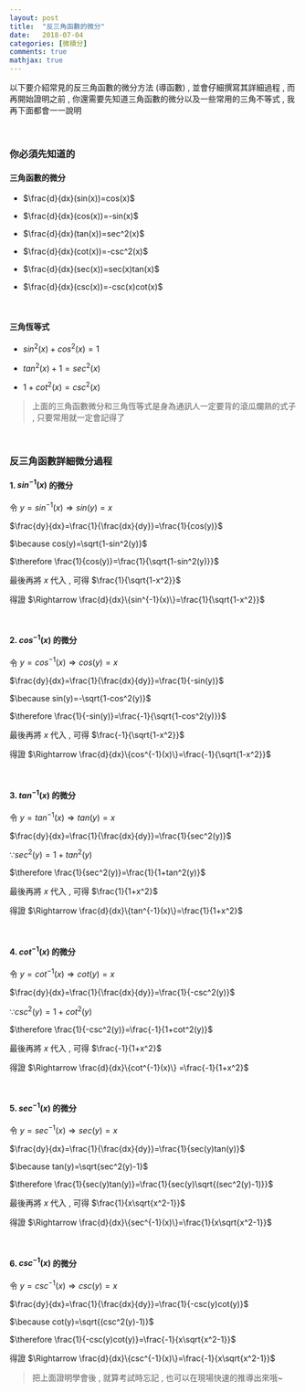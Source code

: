 ```yaml
---
layout: post
title:  "反三角函數的微分"
date:   2018-07-04
categories: [微積分]
comments: true
mathjax: true
---
```


以下要介紹常見的反三角函數的微分方法 (導函數) , 並會仔細撰寫其詳細過程 , 而再開始證明之前 , 你還需要先知道三角函數的微分以及一些常用的三角不等式 , 我再下面都會一一說明

<br/>

### 你必須先知道的

#### 三角函數的微分

- $\frac{d}{dx}(sin(x))=cos(x)$

- $\frac{d}{dx}(cos(x))=-sin(x)$

- $\frac{d}{dx}(tan(x))=sec^2(x)$

- $\frac{d}{dx}(cot(x))=-csc^2(x)$

- $\frac{d}{dx}(sec(x))=sec(x)tan(x)$

- $\frac{d}{dx}(csc(x))=-csc(x)cot(x)$

<br/>

#### 三角恆等式

- $sin^2(x)+cos^2(x)=1$

- $tan^2(x)+1=sec^2(x)$

- $1+cot^2(x)=csc^2(x)$

> 上面的三角函數微分和三角恆等式是身為通訊人一定要背的滾瓜爛熟的式子 , 只要常用就一定會記得了

<br/>

### 反三角函數詳細微分過程

#### 1. $sin^{-1}(x)$ 的微分

令 $y=sin^{-1}(x)\Rightarrow sin(y)=x$

$\frac{dy}{dx}=\frac{1}{\frac{dx}{dy}}=\frac{1}{cos(y)}$

$\because cos(y)=\sqrt{1-sin^2(y)}$

$\therefore \frac{1}{cos(y)}=\frac{1}{\sqrt{1-sin^2(y)}}$

最後再將 $x$ 代入 , 可得 $\frac{1}{\sqrt{1-x^2}}$

得證 $\Rightarrow \frac{d}{dx}\{sin^{-1}(x)\}=\frac{1}{\sqrt{1-x^2}}$

<br/>

#### 2. $cos^{-1}(x)$ 的微分

令 $y=cos^{-1}(x)\Rightarrow cos(y)=x$

$\frac{dy}{dx}=\frac{1}{\frac{dx}{dy}}=\frac{1}{-sin(y)}$

$\because sin(y)=-\sqrt{1-cos^2(y)}$

$\therefore \frac{1}{-sin(y)}=\frac{-1}{\sqrt{1-cos^2(y)}}$

最後再將 $x$ 代入 , 可得 $\frac{-1}{\sqrt{1-x^2}}$

得證 $\Rightarrow \frac{d}{dx}\{cos^{-1}(x)\}=\frac{-1}{\sqrt{1-x^2}}$

<br/>

#### 3. $tan^{-1}(x)$ 的微分

令 $y=tan^{-1}(x)\Rightarrow tan(y)=x$

$\frac{dy}{dx}=\frac{1}{\frac{dx}{dy}}=\frac{1}{sec^2(y)}$

$\because sec^2(y)=1+tan^2(y)$

$\therefore \frac{1}{sec^2(y)}=\frac{1}{1+tan^2(y)}$

最後再將 $x$ 代入 , 可得 $\frac{1}{1+x^2}$

得證 $\Rightarrow \frac{d}{dx}\{tan^{-1}(x)\}=\frac{1}{1+x^2}$

<br/>

#### 4. $cot^{-1}(x)$ 的微分

令 $y=cot^{-1}(x)\Rightarrow cot(y)=x$

$\frac{dy}{dx}=\frac{1}{\frac{dx}{dy}}=\frac{1}{-csc^2(y)}$

$\because csc^2(y)=1+cot^2(y)$

$\therefore \frac{1}{-csc^2(y)}=\frac{-1}{1+cot^2(y)}$

最後再將 $x$ 代入 , 可得 $\frac{-1}{1+x^2}$

得證 $\Rightarrow \frac{d}{dx}\{cot^{-1}(x)\} =\frac{-1}{1+x^2}$

<br/>

#### 5. $sec^{-1}(x)$ 的微分

令 $y=sec^{-1}(x)\Rightarrow sec(y)=x$

$\frac{dy}{dx}=\frac{1}{\frac{dx}{dy}}=\frac{1}{sec(y)tan(y)}$

$\because tan(y)=\sqrt{sec^2(y)-1}$

$\therefore \frac{1}{sec(y)tan(y)}=\frac{1}{sec(y)\sqrt{(sec^2(y)-1)}}$

最後再將 $x$ 代入 , 可得 $\frac{1}{x\sqrt{x^2-1}}$

得證 $\Rightarrow \frac{d}{dx}\{sec^{-1}(x)\}=\frac{1}{x\sqrt{x^2-1}}$

<br/>

#### 6. $csc^{-1}(x)$ 的微分

令 $y=csc^{-1}(x)\Rightarrow csc(y)=x$

$\frac{dy}{dx}=\frac{1}{\frac{dx}{dy}}=\frac{1}{-csc(y)cot(y)}$

$\because cot(y)=\sqrt{(csc^2(y)-1)}$

$\therefore \frac{1}{-csc(y)cot(y)}=\frac{-1}{x\sqrt{x^2-1}}$

得證 $\Rightarrow \frac{d}{dx}\{csc^{-1}(x)\}=\frac{-1}{x\sqrt{x^2-1}}$

> 把上面證明學會後 , 就算考試時忘記 , 也可以在現場快速的推導出來哦~
